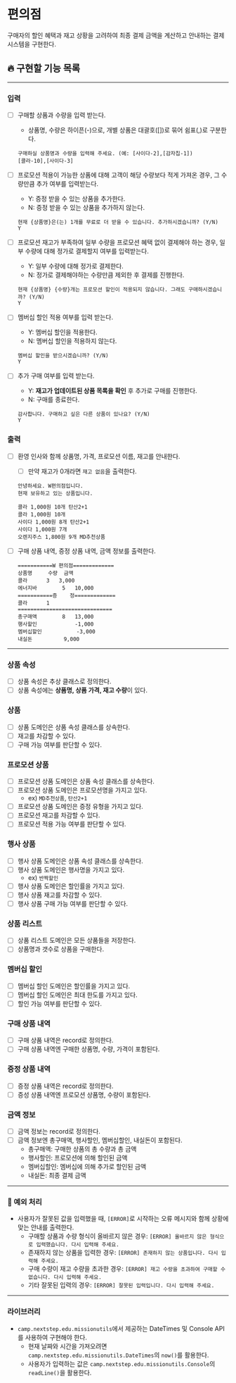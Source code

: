 # 편의점

구매자의 할인 혜택과 재고 상황을 고려하여 최종 결제 금액을 계산하고 안내하는 결제 시스템을 구현한다.

## 🔥 구현할 기능 목록

---

### 입력
- [ ] 구매할 상품과 수량을 입력 받는다.
    - 상품명, 수량은 하이픈(-)으로, 개별 상품은 대괄호([])로 묶어 쉼표(,)로 구분한다.
    ```
    구매하실 상품명과 수량을 입력해 주세요. (예: [사이다-2],[감자칩-1])
    [콜라-10],[사이다-3]
    ```
- [ ] 프로모션 적용이 가능한 상품에 대해 고객이 해당 수량보다 적게 가져온 경우, 그 수량만큼 추가 여부를 입력받는다.
    - Y: 증정 받을 수 있는 상품을 추가한다.
    - N: 증정 받을 수 있는 상품을 추가하지 않는다.
    ```
    현재 {상품명}은(는) 1개를 무료로 더 받을 수 있습니다. 추가하시겠습니까? (Y/N)
    Y
    ```

- [ ] 프로모션 재고가 부족하여 일부 수량을 프로모션 혜택 없이 결제해야 하는 경우, 일부 수량에 대해 정가로 결제할지 여부를 입력받는다.
    - Y: 일부 수량에 대해 정가로 결제한다.
    - N: 정가로 결제해야하는 수량만큼 제외한 후 결제를 진행한다.
    ```
    현재 {상품명} {수량}개는 프로모션 할인이 적용되지 않습니다. 그래도 구매하시겠습니까? (Y/N)
    Y
    ```

- [ ] 멤버십 할인 적용 여부를 입력 받는다.
    - Y: 멤버십 할인을 적용한다.
    - N: 멤버십 할인을 적용하지 않는다.
    ```
    멤버십 할인을 받으시겠습니까? (Y/N)
    Y
    ```

- [ ] 추가 구매 여부를 입력 받는다.
    - Y: **재고가 업데이트된 상품 목록을 확인** 후 추가로 구매를 진행한다.
    - N: 구매를 종료한다.
    ```
    감사합니다. 구매하고 싶은 다른 상품이 있나요? (Y/N)
    Y
    ```

### 출력
- [ ] 환영 인사와 함께 상품명, 가격, 프로모션 이름, 재고를 안내한다.
    - [ ] 만약 재고가 0개라면 `재고 없음`을 출력한다.
    ```
    안녕하세요. W편의점입니다.
    현재 보유하고 있는 상품입니다.
    
    콜라 1,000원 10개 탄산2+1
    콜라 1,000원 10개
    사이다 1,000원 8개 탄산2+1
    사이다 1,000원 7개
    오렌지주스 1,800원 9개 MD추천상품
    ```
  
- [ ] 구매 상품 내역, 증정 상품 내역, 금액 정보를 출력한다.
    ```
    ===========W 편의점=============
    상품명		수량	금액
    콜라		3 	3,000
    에너지바 		5 	10,000
    ===========증	정=============
    콜라		1
    ==============================
    총구매액		8	13,000
    행사할인			-1,000
    멤버십할인			-3,000
    내실돈			 9,000
    ```

---
### 상품 속성
- [ ] 상품 속성은 추상 클래스로 정의한다.
- [ ] 상품 속성에는 **상품명, 상품 가격, 재고 수량**이 있다.

### 상품
- [ ] 상품 도메인은 상품 속성 클래스를 상속한다.
- [ ] 재고를 차감할 수 있다.
- [ ] 구매 가능 여부를 판단할 수 있다.

### 프로모션 상품
- [ ] 프로모션 상품 도메인은 상품 속성 클래스를 상속한다.
- [ ] 프로모션 상품 도메인은 프로모션명을 가지고 있다.
  - ex) `MD추천상품`, `탄산2+1`
- [ ] 프로모션 상품 도메인은 증정 유형을 가지고 있다.
- [ ] 프로모션 재고를 차감할 수 있다.
- [ ] 프로모션 적용 가능 여부를 판단할 수 있다.

### 행사 상품
- [ ] 행사 상품 도메인은 상품 속성 클래스를 상속한다.
- [ ] 행사 상품 도메인은 행사명을 가지고 있다.
  - ex) `반짝할인`
- [ ] 행사 상품 도메인은 할인률을 가지고 있다.
- [ ] 행사 상품 재고를 차감할 수 있다.
- [ ] 행사 상품 구매 가능 여부를 판단할 수 있다.

### 상품 리스트
- [ ] 상품 리스트 도메인은 모든 상품들을 저장한다.
- [ ] 상품명과 갯수로 상품을 구매한다.

### 멤버십 할인
- [ ] 멤버십 할인 도메인은 할인률을 가지고 있다.
- [ ] 멤버십 할인 도메인은 최대 한도를 가지고 있다.
- [ ] 할인 가능 여부를 판단할 수 있다.

### 구매 상품 내역
- [ ] 구매 상품 내역은 record로 정의한다.
- [ ] 구매 상품 내역엔 구매한 상품명, 수량, 가격이 포함된다.

### 증정 상품 내역
- [ ] 증정 상품 내역은 record로 정의한다.
- [ ] 증성 상품 내역엔 프로모션 상품명, 수량이 포함된다.

### 금액 정보
- [ ] 금액 정보는 record로 정의한다.
- [ ] 금액 정보엔 총구매액, 행사할인, 멤버십할인, 내실돈이 포함된다.
  - 총구매액: 구매한 상품의 총 수량과 총 금액
  - 행사할인: 프로모션에 의해 할인된 금액
  - 멤버십할인: 멤버십에 의해 추가로 할인된 금액
  - 내실돈: 최종 결제 금액

---
### 🚫 예외 처리
- 사용자가 잘못된 값을 입력했을 때, `[ERROR]`로 시작하는 오류 메시지와 함께 상황에 맞는 안내를 출력한다.
    - 구매할 상품과 수량 형식이 올바르지 않은 경우: `[ERROR] 올바르지 않은 형식으로 입력했습니다. 다시 입력해 주세요.`
    - 존재하지 않는 상품을 입력한 경우: `[ERROR] 존재하지 않는 상품입니다. 다시 입력해 주세요.`
    - 구매 수량이 재고 수량을 초과한 경우: `[ERROR] 재고 수량을 초과하여 구매할 수 없습니다. 다시 입력해 주세요.`
    - 기타 잘못된 입력의 경우: `[ERROR] 잘못된 입력입니다. 다시 입력해 주세요.`




---
### 라이브러리
- `camp.nextstep.edu.missionutils`에서 제공하는 DateTimes 및 Console API를 사용하여 구현해야 한다.
    - 현재 날짜와 시간을 가져오려면 `camp.nextstep.edu.missionutils.DateTimes`의 `now()`를 활용한다.
    - 사용자가 입력하는 값은 `camp.nextstep.edu.missionutils.Console`의 `readLine()`을 활용한다.